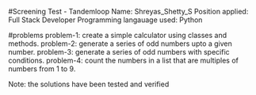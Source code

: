 #Screening Test - Tandemloop
Name: Shreyas_Shetty_S
Position applied: Full Stack Developer
Programming langauage used: Python

#problems
problem-1: create a simple calculator using classes and methods.
problem-2: generate a series of odd numbers upto a given number.
problem-3: generate a series of odd numbers with specific conditions.
problem-4: count the numbers in a list that are multiples of numbers from 1 to 9.

Note: the solutions have been tested and verified
